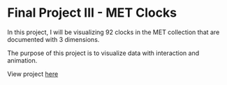 # Final Project III - MET Clocks
In this project, I will be visualizing 92 clocks in the MET collection that are documented with 3 dimensions. <br />

The purpose of this project is to visualize data with interaction and animation. <br />

View project [here](https://yiranni.github.io/majorstudio1/final-project-3/)